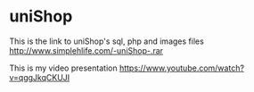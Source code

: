 # uniShop

This is the link to uniShop's sql, php and images files 
http://www.simplehlife.com/-uniShop-.rar

This is my video presentation
https://www.youtube.com/watch?v=qggJkqCKUJI
